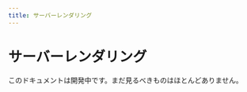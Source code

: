 ```yaml
---
title: サーバーレンダリング
---
```


# サーバーレンダリング

<docs-warning>
  このドキュメントは開発中です。まだ見るべきものはほとんどありません。
</docs-warning> 

